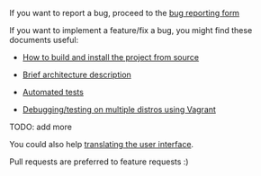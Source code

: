 <!--
SPDX-FileCopyrightText: 2022 Aleksandr Mezin <mezin.alexander@gmail.com>

SPDX-License-Identifier: GPL-3.0-or-later
-->

<!-- markdownlint-disable first-line-heading -->

If you want to report a bug, proceed to the
[bug reporting form](https://github.com/ddterm/gnome-shell-extension-ddterm/issues/new?labels=bug&template=BUG.yml)

If you want to implement a feature/fix a bug, you might find these documents
useful:

* [How to build and install the project from source](BUILD.md)

* [Brief architecture description](Architecture.md)

* [Automated tests](Test.md)

* [Debugging/testing on multiple distros using Vagrant](Vagrant.md)

TODO: add more

You could also help [translating the user interface](Translations.md).

Pull requests are preferred to feature requests :)
